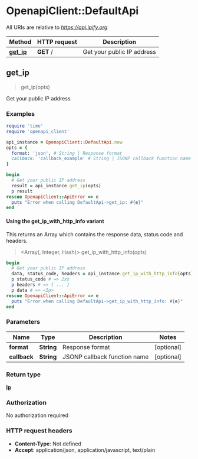 # OpenapiClient::DefaultApi

All URIs are relative to *https://api.ipify.org*

| Method | HTTP request | Description |
| ------ | ------------ | ----------- |
| [**get_ip**](DefaultApi.md#get_ip) | **GET** / | Get your public IP address |


## get_ip

> <Ip> get_ip(opts)

Get your public IP address

### Examples

```ruby
require 'time'
require 'openapi_client'

api_instance = OpenapiClient::DefaultApi.new
opts = {
  format: 'json', # String | Response format
  callback: 'callback_example' # String | JSONP callback function name
}

begin
  # Get your public IP address
  result = api_instance.get_ip(opts)
  p result
rescue OpenapiClient::ApiError => e
  puts "Error when calling DefaultApi->get_ip: #{e}"
end
```

#### Using the get_ip_with_http_info variant

This returns an Array which contains the response data, status code and headers.

> <Array(<Ip>, Integer, Hash)> get_ip_with_http_info(opts)

```ruby
begin
  # Get your public IP address
  data, status_code, headers = api_instance.get_ip_with_http_info(opts)
  p status_code # => 2xx
  p headers # => { ... }
  p data # => <Ip>
rescue OpenapiClient::ApiError => e
  puts "Error when calling DefaultApi->get_ip_with_http_info: #{e}"
end
```

### Parameters

| Name | Type | Description | Notes |
| ---- | ---- | ----------- | ----- |
| **format** | **String** | Response format | [optional] |
| **callback** | **String** | JSONP callback function name | [optional] |

### Return type

[**Ip**](Ip.md)

### Authorization

No authorization required

### HTTP request headers

- **Content-Type**: Not defined
- **Accept**: application/json, application/javascript, text/plain


